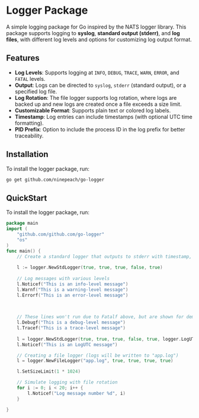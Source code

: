 # Logger Package

A simple logging package for Go inspired by the NATS logger library. This package supports logging to **syslog**, **standard output (stderr)**, and **log files**, with different log levels and options for customizing log output format.

## Features

- **Log Levels**: Supports logging at `INFO`, `DEBUG`, `TRACE`, `WARN`, `ERROR`, and `FATAL` levels.
- **Output**: Logs can be directed to `syslog`, `stderr` (standard output), or a specified log file.
- **Log Rotation**: The file logger supports log rotation, where logs are backed up and new logs are created once a file exceeds a size limit.
- **Customizable Format**: Supports plain text or colored log labels. 
- **Timestamp**: Log entries can include timestamps (with optional UTC time formatting).
- **PID Prefix**: Option to include the process ID in the log prefix for better traceability.

## Installation

To install the logger package, run:

```bash
go get github.com/ninepeach/go-logger

```

## QuickStart

To install the logger package, run:

```go
package main
import (
    "github.com/github.com/go-logger"
    "os"
)
func main() {
    // Create a standard logger that outputs to stderr with timestamp, debug, and trace enabled
    
    l := logger.NewStdLogger(true, true, true, false, true)
    
    // Log messages with various levels
    l.Noticef("This is an info-level message")
    l.Warnf("This is a warning-level message")
    l.Errorf("This is an error-level message")

      
    
    // These lines won't run due to Fatalf above, but are shown for demonstration
    l.Debugf("This is a debug-level message")
    l.Tracef("This is a trace-level message")
    
    l = logger.NewStdLogger(true, true, true, false, true, logger.LogUTC(true))
    l.Noticef("This is an LogUTC message")

    // Creating a file logger (logs will be written to "app.log")
    l = logger.NewFileLogger("app.log", true, true, true, true)

    l.SetSizeLimit(1 * 1024)

    // Simulate logging with file rotation
    for i := 0; i < 20; i++ {
        l.Noticef("Log message number %d", i)
    }

}

```

